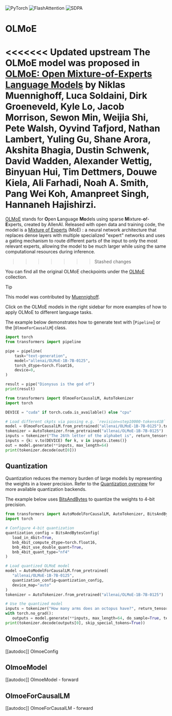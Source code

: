 <div class="flex flex-wrap space-x-1">
<img alt="PyTorch" src="https://img.shields.io/badge/PyTorch-DE3412?style=flat&logo=pytorch&logoColor=white">
<img alt="FlashAttention" src="https://img.shields.io/badge/%E2%9A%A1%EF%B8%8E%20FlashAttention-eae0c8?style=flat">
<img alt="SDPA" src="https://img.shields.io/badge/SDPA-DE3412?style=flat&logo=pytorch&logoColor=white">
</div>

# OLMoE

<<<<<<< Updated upstream
The OLMoE model was proposed in [OLMoE: Open Mixture-of-Experts Language Models](https://arxiv.org/abs/2409.02060) by Niklas Muennighoff, Luca Soldaini, Dirk Groeneveld, Kyle Lo, Jacob Morrison, Sewon Min, Weijia Shi, Pete Walsh, Oyvind Tafjord, Nathan Lambert, Yuling Gu, Shane Arora, Akshita Bhagia, Dustin Schwenk, David Wadden, Alexander Wettig, Binyuan Hui, Tim Dettmers, Douwe Kiela, Ali Farhadi, Noah A. Smith, Pang Wei Koh, Amanpreet Singh, Hannaneh Hajishirzi.
=======
[OLMoE](https://huggingface.co/papers/2409.02060) stands for **O**pen **L**anguage **Mo**dels using sparse **M**ixture-**o**f-**E**xperts, created by AllenAI. Released with open data and training code, the model is a [Mixture of Experts](https://huggingface.co/blog/moe) (MoE) : a neural network architecture that replaces dense layers with multiple specialized "expert" networks and uses a gating mechanism to route different parts of the input to only the most relevant experts, allowing the model to be much larger while using the same computational resources during inference. 
>>>>>>> Stashed changes

You can find all the original OLMoE checkpoints under the [OLMoE](https://huggingface.co/collections/allenai/olmoe-january-2025-67992134f9ebea0a941706ca) collection.

> [!TIP]
> This model was contributed by [Muennighoff](https://hf.co/Muennighoff).
>
> Click on the OLMoE models in the right sidebar for more examples of how to apply OLMoE to different language tasks.

The example below demonstrates how to generate text with [`Pipeline`] or the [`OlmoeForCausalLM`] class.

<hfoptions id="usage">
<hfoption id="Pipeline>

```py
import torch
from transformers import pipeline

pipe = pipeline(
    task="text-generation",
    model="allenai/OLMoE-1B-7B-0125",
    torch_dtype=torch.float16,
    device=0,
)

result = pipe("Dionysus is the god of")
print(result)
```

</hfoption>
<hfoption id="OlmoeForCausalLM">

```py
from transformers import OlmoeForCausalLM, AutoTokenizer
import torch

DEVICE = "cuda" if torch.cuda.is_available() else "cpu"

# Load different ckpts via passing e.g. `revision=step10000-tokens41B`
model = OlmoeForCausalLM.from_pretrained("allenai/OLMoE-1B-7B-0125").to(DEVICE)
tokenizer = AutoTokenizer.from_pretrained("allenai/OLMoE-1B-7B-0125")
inputs = tokenizer("The 26th letter of the alphabet is", return_tensors="pt")
inputs = {k: v.to(DEVICE) for k, v in inputs.items()}
out = model.generate(**inputs, max_length=64)
print(tokenizer.decode(out[0]))
```

## Quantization

Quantization reduces the memory burden of large models by representing the weights in a lower precision. Refer to the [Quantization overview](https://huggingface.co/docs/transformers/en/quantization/overview) for more available quantization backends.

The example below uses [BitsAndBytes](https://huggingface.co/docs/transformers/en/quantization/bitsandbytes) to quantize the weights to 4-bit precision.

```py
from transformers import AutoModelForCausalLM, AutoTokenizer, BitsAndBytesConfig
import torch

# Configure 4-bit quantization
quantization_config = BitsAndBytesConfig(
   load_in_4bit=True,
   bnb_4bit_compute_dtype=torch.float16,
   bnb_4bit_use_double_quant=True,
   bnb_4bit_quant_type="nf4"
)

# Load quantized OLMoE model
model = AutoModelForCausalLM.from_pretrained(
   "allenai/OLMoE-1B-7B-0125",
   quantization_config=quantization_config,
   device_map="auto"
)
tokenizer = AutoTokenizer.from_pretrained("allenai/OLMoE-1B-7B-0125")

# Use the quantized model
inputs = tokenizer("How many arms does an octopus have?", return_tensors="pt")
with torch.no_grad():
   outputs = model.generate(**inputs, max_length=64, do_sample=True, temperature=0.7)
print(tokenizer.decode(outputs[0], skip_special_tokens=True))
```

## OlmoeConfig

[[autodoc]] OlmoeConfig

## OlmoeModel

[[autodoc]] OlmoeModel
    - forward

## OlmoeForCausalLM

[[autodoc]] OlmoeForCausalLM
    - forward